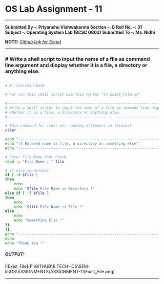 # OS Lab Assignment - 11

------

**Submitted By -:  Priyanshu Vishwakarma**
**Section  -:  C**
**Roll No. -:  31**
**Subject  -:  Operating System Lab (BCSC 0803)**
**Submitted To -:  Ms. Nidhi**

**NOTE:** *[Github link for Script](https://github.com/CodePredator01/B.TECH-CS/tree/master/SEM-III/OS/ASSIGNMENTS/ASSIGNMENT-11)*

------

### # Write a shell script to input the name of a file as command line argument and display whether it is a file, a directory or anything else.

```sh

# # !/usr/bin/bash

# For run this shell script use this syntax "sh Exist_File.sh"

#--------------------------------------------------------------------------------------
# Write a shell script to input the name of a file as command line argument and display
# whether it is a file, a directory or anything else.
#--------------------------------------------------------------------------------------

# This command for clear all running statement in terminal
clear

echo "-------------------------------------------------------------------------"
echo "\t Entered name is file, a directory or something else"
echo "-------------------------------------------------------------------------"

# Enter File Name Foer Check
read -p "File_Name : " file

# if else conditions
if [ -d $file ]
then
    echo
    echo "$file File Name is Directory !"
else if [ -f $file ]
then
    echo
    echo "$file File Name is File !"
else
    echo
    echo "Something Else !"
fi
fi
echo "-------------------------------------------------------------------------"
echo 
echo "Thank You !"
```



##### **OUTPUT:**

![Exist_File](F:\GITHUB\B.TECH- CS\SEM-III\OS\ASSIGNMENTS\ASSIGNMENT-11\Exist_File.png)

------

